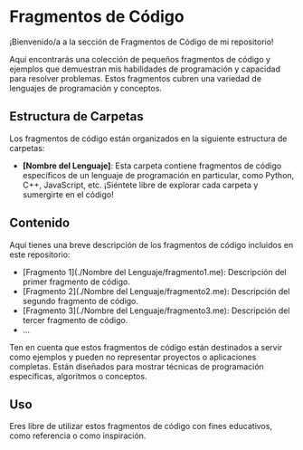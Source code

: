 # Fragmentos de Código

¡Bienvenido/a a la sección de Fragmentos de Código de mi repositorio! 

Aquí encontrarás una colección de pequeños fragmentos de código y ejemplos que demuestran mis habilidades de programación y capacidad para resolver problemas. 
Estos fragmentos cubren una variedad de lenguajes de programación y conceptos.

## Estructura de Carpetas

Los fragmentos de código están organizados en la siguiente estructura de carpetas:

- **[Nombre del Lenguaje]**: Esta carpeta contiene fragmentos de código específicos de un lenguaje de programación en particular, como Python, C++, JavaScript, etc. ¡Siéntete libre de explorar cada carpeta y sumergirte en el código!

## Contenido

Aquí tienes una breve descripción de los fragmentos de código incluidos en este repositorio:

- [Fragmento 1](./Nombre del Lenguaje/fragmento1.me): Descripción del primer fragmento de código.
- [Fragmento 2](./Nombre del Lenguaje/fragmento2.me): Descripción del segundo fragmento de código.
- [Fragmento 3](./Nombre del Lenguaje/fragmento3.me): Descripción del tercer fragmento de código.
- ...

Ten en cuenta que estos fragmentos de código están destinados a servir como ejemplos y pueden no representar proyectos o aplicaciones completas. Están diseñados para mostrar técnicas de programación específicas, algoritmos o conceptos.

## Uso

Eres libre de utilizar estos fragmentos de código con fines educativos, como referencia o como inspiración.

